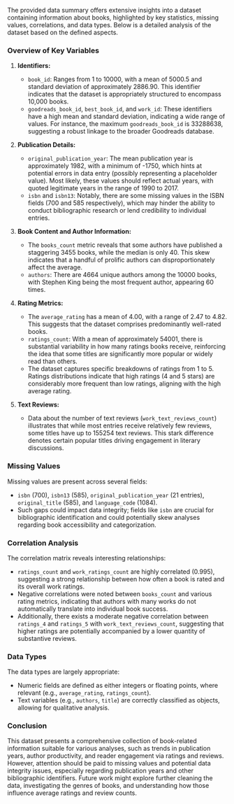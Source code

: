 The provided data summary offers extensive insights into a dataset containing information about books, highlighted by key statistics, missing values, correlations, and data types. Below is a detailed analysis of the dataset based on the defined aspects.

### Overview of Key Variables

1. **Identifiers:**
   - `book_id`: Ranges from 1 to 10000, with a mean of 5000.5 and standard deviation of approximately 2886.90. This identifier indicates that the dataset is appropriately structured to encompass 10,000 books.
   - `goodreads_book_id`, `best_book_id`, and `work_id`: These identifiers have a high mean and standard deviation, indicating a wide range of values. For instance, the maximum `goodreads_book_id` is 33288638, suggesting a robust linkage to the broader Goodreads database.

2. **Publication Details:**
   - `original_publication_year`: The mean publication year is approximately 1982, with a minimum of -1750, which hints at potential errors in data entry (possibly representing a placeholder value). Most likely, these values should reflect actual years, with quoted legitimate years in the range of 1990 to 2017.
   - `isbn` and `isbn13`: Notably, there are some missing values in the ISBN fields (700 and 585 respectively), which may hinder the ability to conduct bibliographic research or lend credibility to individual entries.

3. **Book Content and Author Information:**
   - The `books_count` metric reveals that some authors have published a staggering 3455 books, while the median is only 40. This skew indicates that a handful of prolific authors can disproportionately affect the average.
   - `authors`: There are 4664 unique authors among the 10000 books, with Stephen King being the most frequent author, appearing 60 times.

4. **Rating Metrics:**
   - The `average_rating` has a mean of 4.00, with a range of 2.47 to 4.82. This suggests that the dataset comprises predominantly well-rated books.
   - `ratings_count`: With a mean of approximately 54001, there is substantial variability in how many ratings books receive, reinforcing the idea that some titles are significantly more popular or widely read than others.
   - The dataset captures specific breakdowns of ratings from 1 to 5. Ratings distributions indicate that high ratings (4 and 5 stars) are considerably more frequent than low ratings, aligning with the high average rating.

5. **Text Reviews:**
   - Data about the number of text reviews (`work_text_reviews_count`) illustrates that while most entries receive relatively few reviews, some titles have up to 155254 text reviews. This stark difference denotes certain popular titles driving engagement in literary discussions.

### Missing Values

Missing values are present across several fields:
- `isbn` (700), `isbn13` (585), `original_publication_year` (21 entries), `original_title` (585), and `language_code` (1084).
- Such gaps could impact data integrity; fields like `isbn` are crucial for bibliographic identification and could potentially skew analyses regarding book accessibility and categorization.

### Correlation Analysis

The correlation matrix reveals interesting relationships:
- `ratings_count` and `work_ratings_count` are highly correlated (0.995), suggesting a strong relationship between how often a book is rated and its overall work ratings.
- Negative correlations were noted between `books_count` and various rating metrics, indicating that authors with many works do not automatically translate into individual book success.
- Additionally, there exists a moderate negative correlation between `ratings_4` and `ratings_5` with `work_text_reviews_count`, suggesting that higher ratings are potentially accompanied by a lower quantity of substantive reviews.

### Data Types

The data types are largely appropriate:
- Numeric fields are defined as either integers or floating points, where relevant (e.g., `average_rating`, `ratings_count`).
- Text variables (e.g., `authors`, `title`) are correctly classified as objects, allowing for qualitative analysis.

### Conclusion

This dataset presents a comprehensive collection of book-related information suitable for various analyses, such as trends in publication years, author productivity, and reader engagement via ratings and reviews. However, attention should be paid to missing values and potential data integrity issues, especially regarding publication years and other bibliographic identifiers. Future work might explore further cleaning the data, investigating the genres of books, and understanding how those influence average ratings and review counts.